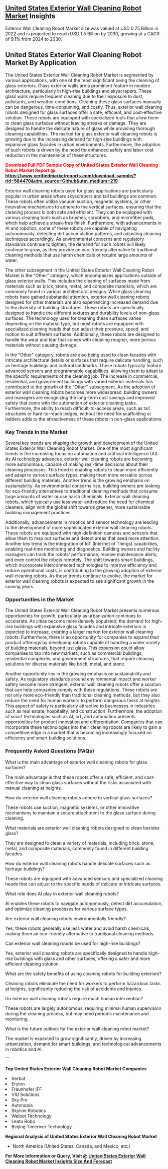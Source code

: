 <h2><a href="https://www.verifiedmarketreports.com/download-sample/?rid=584470&amp;utm_source=Github&amp;utm_medium=219" target="_blank">United States Exterior Wall Cleaning Robot Market</a> Insights</h2><p>Exterior Wall Cleaning Robot Market size was valued at USD 0.75 Billion in 2022 and is projected to reach USD 1.5 Billion by 2030, growing at a CAGR of 9.1% from 2024 to 2030.</p><p> <h2>United States Exterior Wall Cleaning Robot Market By Application</h2> <p>The United States Exterior Wall Cleaning Robot Market is segmented by various applications, with one of the most significant being the cleaning of glass exteriors. Glass exterior walls are a prominent feature in modern architecture, particularly in high-rise buildings and skyscrapers. These glass walls require frequent cleaning due to their exposure to dust, pollutants, and weather conditions. Cleaning these glass surfaces manually can be dangerous, time-consuming, and costly. Thus, exterior wall cleaning robots designed for glass surfaces offer a safe, efficient, and cost-effective solution. These robots are equipped with specialized tools that allow them to clean glass surfaces without leaving streaks or damage. They are designed to handle the delicate nature of glass while providing thorough cleaning capabilities. The market for glass exterior wall cleaning robots is growing due to the increasing demand for high-rise buildings with expansive glass facades in urban environments. Furthermore, the adoption of such robots is driven by the need for enhanced safety and labor cost reduction in the maintenance of these structures.</p> <p><strong><p><span class=""><span style="color: #ff0000;"><strong>Download Full PDF Sample Copy of United States Exterior Wall Cleaning Robot Market Report</strong> @ </span><a href="https://www.verifiedmarketreports.com/download-sample/?rid=584470&amp;utm_source=Github&amp;utm_medium=219" target="_blank">https://www.verifiedmarketreports.com/download-sample/?rid=584470&amp;utm_source=Github&amp;utm_medium=219</a></span></p></strong></p> <p>Exterior wall cleaning robots used for glass applications are particularly popular in urban areas where skyscrapers and tall buildings are common. These robots often utilize vacuum suction, magnetic systems, or other innovative mechanisms to adhere to the vertical surfaces, ensuring that the cleaning process is both safe and efficient. They can be equipped with various cleaning tools such as brushes, scrubbers, and microfiber pads, which help achieve a streak-free finish. Furthermore, with advancements in AI and robotics, some of these robots are capable of navigating autonomously, detecting dirt accumulation patterns, and adjusting cleaning techniques accordingly. As environmental concerns and regulatory standards continue to tighten, the demand for such robots will likely continue to grow, as they provide an eco-friendly alternative to traditional cleaning methods that use harsh chemicals or require large amounts of water.</p> <p>The other subsegment in the United States Exterior Wall Cleaning Robot Market is the "Other" category, which encompasses applications outside of glass exterior walls. This includes the cleaning of surfaces made from materials such as brick, stone, metal, and composite materials, which are commonly found in various architectural designs. While glass cleaning robots have gained substantial attention, exterior wall cleaning robots designed for other materials are also experiencing increased demand due to the diversity of building structures. These robots are specifically designed to handle the different textures and durability levels of non-glass surfaces. The technology used for cleaning these surfaces varies depending on the material type, but most robots are equipped with specialized cleaning heads that can adjust their pressure, speed, and motion to suit different surfaces. Additionally, these robots are designed to handle the wear and tear that comes with cleaning rougher, more porous materials without causing damage.</p> <p>In the "Other" category, robots are also being used to clean facades with intricate architectural details or surfaces that require delicate handling, such as heritage buildings and cultural landmarks. These robots typically feature advanced sensors and programmable capabilities, allowing them to adapt to the specific requirements of the cleaning job. The increase in commercial, residential, and government buildings with varied exterior materials has contributed to the growth of the "Other" subsegment. As the adoption of exterior wall cleaning robots becomes more widespread, building owners and managers are recognizing the long-term cost savings and improved safety that come with the automation of exterior cleaning tasks. Furthermore, the ability to reach difficult-to-access areas, such as tall structures or hard-to-reach ledges, without the need for scaffolding or ladders adds to the attractiveness of these robots in non-glass applications.</p> <h3>Key Trends in the Market</h3> <p>Several key trends are shaping the growth and development of the United States Exterior Wall Cleaning Robot Market. One of the most significant trends is the increasing focus on automation and artificial intelligence (AI). As AI technology advances, exterior wall cleaning robots are becoming more autonomous, capable of making real-time decisions about their cleaning processes. This trend is enabling robots to clean more efficiently and adapt to various surface types, making them more versatile across different building materials. Another trend is the growing emphasis on sustainability. As environmental concerns rise, building owners are looking for eco-friendly alternatives to traditional cleaning methods that consume large amounts of water or use harsh chemicals. Exterior wall cleaning robots, which typically use less water and reduce the need for chemical cleaners, align with the global shift towards greener, more sustainable building management practices.</p> <p>Additionally, advancements in robotics and sensor technology are leading to the development of more sophisticated exterior wall cleaning robots. These robots are equipped with high-definition cameras and sensors that allow them to map out surfaces and detect areas that need more attention. Another key trend is the integration of IoT (Internet of Things) capabilities, enabling real-time monitoring and diagnostics. Building owners and facility managers can track the robots' performance, receive maintenance alerts, and even control the robots remotely. The shift towards smart buildings, which incorporate interconnected technologies to improve efficiency and reduce operational costs, is contributing to the growing adoption of exterior wall cleaning robots. As these trends continue to evolve, the market for exterior wall cleaning robots is expected to see significant growth in the coming years.</p> <h3>Opportunities in the Market</h3> <p>The United States Exterior Wall Cleaning Robot Market presents numerous opportunities for growth, particularly as urbanization continues to accelerate. As cities become more densely populated, the demand for high-rise buildings with expansive glass facades and intricate exteriors is expected to increase, creating a larger market for exterior wall cleaning robots. Furthermore, there is an opportunity for companies to expand their product offerings by developing robots capable of handling a wider variety of building materials, beyond just glass. This expansion could allow companies to tap into new markets, such as commercial buildings, residential complexes, and government structures, that require cleaning solutions for diverse materials like brick, metal, and stone.</p> <p>Another opportunity lies in the growing emphasis on sustainability and safety. As regulatory standards around environmental impact and worker safety become more stringent, exterior wall cleaning robots offer a solution that can help companies comply with these regulations. These robots are not only more eco-friendly than traditional cleaning methods, but they also reduce the need for human workers to perform dangerous tasks at heights. This aspect of safety is particularly attractive to businesses in industries such as real estate, hospitality, and construction. Furthermore, the adoption of smart technologies such as AI, IoT, and automation presents opportunities for product innovation and differentiation. Companies that can incorporate these technologies into their cleaning robots are likely to gain a competitive edge in a market that is becoming increasingly focused on efficiency and smart building solutions.</p> <h3>Frequently Asked Questions (FAQs)</h3> <p>What is the main advantage of exterior wall cleaning robots for glass surfaces?</p> <p>The main advantage is that these robots offer a safe, efficient, and cost-effective way to clean glass surfaces without the risks associated with manual cleaning at heights.</p> <p>How do exterior wall cleaning robots adhere to vertical glass surfaces?</p> <p>These robots use suction, magnetic systems, or other innovative mechanisms to maintain a secure attachment to the glass surface during cleaning.</p> <p>What materials are exterior wall cleaning robots designed to clean besides glass?</p> <p>They are designed to clean a variety of materials, including brick, stone, metal, and composite materials, commonly found in different building facades.</p> <p>How do exterior wall cleaning robots handle delicate surfaces such as heritage buildings?</p> <p>These robots are equipped with advanced sensors and specialized cleaning heads that can adjust to the specific needs of delicate or intricate surfaces.</p> <p>What role does AI play in exterior wall cleaning robots?</p> <p>AI enables these robots to navigate autonomously, detect dirt accumulation, and optimize cleaning processes for various surface types.</p> <p>Are exterior wall cleaning robots environmentally friendly?</p> <p>Yes, these robots generally use less water and avoid harsh chemicals, making them an eco-friendly alternative to traditional cleaning methods.</p> <p>Can exterior wall cleaning robots be used for high-rise buildings?</p> <p>Yes, exterior wall cleaning robots are specifically designed to handle high-rise buildings with glass and other surfaces, offering a safer and more efficient cleaning solution.</p> <p>What are the safety benefits of using cleaning robots for building exteriors?</p> <p>Cleaning robots eliminate the need for workers to perform hazardous tasks at heights, significantly reducing the risk of accidents and injuries.</p> <p>Do exterior wall cleaning robots require much human intervention?</p> <p>These robots are largely autonomous, requiring minimal human supervision during the cleaning process, but may need periodic maintenance and monitoring.</p> <p>What is the future outlook for the exterior wall cleaning robot market?</p> <p>The market is expected to grow significantly, driven by increasing urbanization, demand for smart buildings, and technological advancements in robotics and AI.</p> ```</p><p><strong>Top United States Exterior Wall Cleaning Robot Market Companies</strong></p><div data-test-id=""><p><li>Serbot</li><li> Erylon</li><li> Fraunhofer IFF</li><li> VIU Solutions</li><li> Sky Pro</li><li> Autonopia</li><li> Skyline Robotics</li><li> Welbot Technology</li><li> Leatu Robo</li><li> Beijing Timeriver Technology</li></p><div><strong>Regional Analysis of&nbsp;United States Exterior Wall Cleaning Robot Market</strong></div><ul><li dir="ltr"><p dir="ltr">North America&nbsp;(United States, Canada, and Mexico, etc.)</p></li></ul><p><strong>For More Information or Query, Visit @&nbsp;</strong><strong><a href="https://www.verifiedmarketreports.com/product/exterior-wall-cleaning-robot-market/?utm_source=Github&amp;utm_medium=219" target="_blank">United States Exterior Wall Cleaning Robot Market Insights Size And Forecast</a></strong></p></div>
